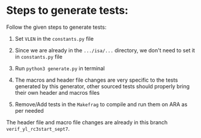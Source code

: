 # Steps to generate tests:

Follow the given steps to generate tests:


1. Set `VLEN` in the `constants.py` file

2. Since we are already in the `.../isa/...` directory, we don't need to set it in `constants.py` file

3. Run `python3 generate.py` in terminal

4. The macros and header file changes are very specific to the tests generated by this generator, other sourced tests should properly bring their own header and macros files

5. Remove/Add tests in the `Makefrag` to compile and run them on ARA as per needed

   

The header file and macro file changes are already in this branch `verif_yl_rc3start_sept7`.
